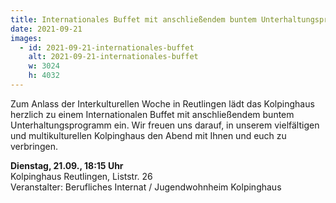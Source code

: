 ```yaml
---
title: Internationales Buffet mit anschließendem buntem Unterhaltungsprogramm
date: 2021-09-21
images:
  - id: 2021-09-21-internationales-buffet
    alt: 2021-09-21-internationales-buffet
    w: 3024
    h: 4032
---
```


<!--mehr-->

Zum Anlass der Interkulturellen Woche in Reutlingen lädt das Kolpinghaus herzlich zu einem Internationalen Buffet mit anschließendem buntem Unterhaltungsprogramm ein. Wir freuen uns darauf, in unserem vielfältigen und multikulturellen Kolpinghaus den Abend mit Ihnen und euch zu verbringen.

**Dienstag, 21.09., 18:15 Uhr**<br>
Kolpinghaus Reutlingen, Liststr. 26<br>
Veranstalter: Berufliches Internat / Jugendwohnheim Kolpinghaus
